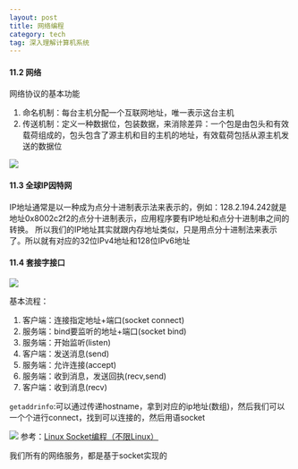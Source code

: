 ```yaml
---
layout: post
title: 网络编程
category: tech
tag: 深入理解计算机系统
--- 
```


#### 11.2 网络
网络协议的基本功能
1. 命名机制：每台主机分配一个互联网地址，唯一表示这台主机
2. 传送机制：定义一种数据位，包装数据，来消除差异：一个包是由包头和有效载荷组成的，包头包含了源主机和目的主机的地址，有效载荷包括从源主机发送的数据位

![](http://7xjcm6.com1.z0.glb.clouddn.com/%E5%B1%8F%E5%B9%95%E5%BF%AB%E7%85%A7%202018-08-18%20%E4%B8%8B%E5%8D%8811.35.27.png)

#### 11.3 全球IP因特网
IP地址通常是以一种成为点分十进制表示法来表示的，例如：128.2.194.242就是地址0x8002c2f2的点分十进制表示，应用程序要有IP地址和点分十进制串之间的转换。
所以我们的IP地址其实就跟内存地址类似，只是用点分十进制法来表示了。所以就有对应的32位IPv4地址和128位IPv6地址

#### 11.4 套接字接口
![](http://7xjcm6.com1.z0.glb.clouddn.com/%E5%B1%8F%E5%B9%95%E5%BF%AB%E7%85%A7%202018-08-18%20%E4%B8%8B%E5%8D%8811.50.56.png)

基本流程：
1. 客户端：连接指定地址+端口(socket connect)
2. 服务端：bind要监听的地址+端口(socket bind)
3. 服务端：开始监听(listen)
4. 客户端：发送消息(send)
5. 服务端：允许连接(accept)
6. 服务端：收到消息，发送回执(recv,send)
7. 客户端：收到消息(recv)

`getaddrinfo`:可以通过传递hostname，拿到对应的ip地址(数组)，然后我们可以一个个进行connect，找到可以连接的，然后用语socket

![](http://7xjcm6.com1.z0.glb.clouddn.com/%E5%B1%8F%E5%B9%95%E5%BF%AB%E7%85%A7%202018-08-19%20%E4%B8%8A%E5%8D%8812.11.28.png)
参考：[Linux Socket编程（不限Linux）](http://www.cnblogs.com/skynet/archive/2010/12/12/1903949.html)

我们所有的网络服务，都是基于socket实现的